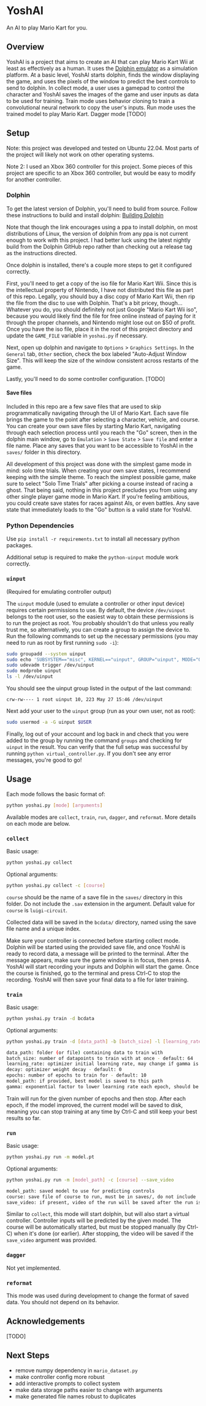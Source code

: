# YoshAI

An AI to play Mario Kart for you. 

## Overview

YoshAI is a project that aims to create an AI that can play Mario Kart Wii at least as
effectively as a human. It uses the [Dolphin emulator](https://dolphin-emu.org/) as
a simulation platform. At a basic level, YoshAI starts dolphin, finds the window
displaying the game, and uses the pixels of the window to predict the best controls
to send to dolphin. In collect mode, a user uses a gamepad to control the character
and YoshAI saves the images of the game and user inputs as data to be used for training.
Train mode uses behavior cloning to train a convolutional neural network to copy the
user's inputs. Run mode uses the trained model to play Mario Kart. Dagger mode [TODO]

## Setup

Note: this project was developed and tested on Ubuntu 22.04. Most parts of the project
will likely not work on other operating systems.

Note 2: I used an Xbox 360 controller for this project. Some pieces of this project
are specific to an Xbox 360 controller, but would be easy to modify for another controller.

### Dolphin

To get the latest version of Dolphin, you'll need to build from source. Follow these
instructions to build and install dolphin: [Building Dolphin](https://wiki.dolphin-emu.org/index.php?title=Building_Dolphin_on_Linux)

Note that though the link encourages using a ppa to install dolphin, on most distributions
of Linux, the version of dolphin from any ppa is not current enough to work with this project.
I had better luck using the latest nightly build from the Dolphin GitHub repo rather than
checking out a release tag as the instructions directed.

Once dolphin is installed, there's a couple more steps to get it configured correctly.

First, you'll need to get a copy of the iso file for Mario Kart Wii. Since this is the
intellectual property of Nintendo, I have not distributed this file as part of this repo.
Legally, you should buy a disc copy of Mario Kart Wii, then rip the file from the disc to
use with Dolphin. That's a bit pricey, though... Whatever you do, you should definitely not
just Google "Mario Kart Wii iso", because you would likely find the file for free online
instead of paying for it through the proper channels, and Nintendo might lose out on $50 
of profit. Once you have the iso file, place it in the root of this project directory and
update the `GAME_FILE` variable in `yoshai.py` if necessary.

Next, open up dolphin and navigate to `Options` > `Graphics Settings`. In the `General`
tab, `Other` section, check the box labeled "Auto-Adjust Window Size". This will keep
the size of the window consistent across restarts of the game.

Lastly, you'll need to do some controller configuration. [TODO]

#### Save files

Included in this repo are a few save files that are used to skip programmatically navigating 
through the UI of Mario Kart. Each save file brings the game to the point after selecting a
character, vehicle, and course. You can create your own save files by starting Mario Kart,
navigating through each selection process until you reach the "Go" screen, then in the dolphin
main window, go to `Emulation` > `Save State` > `Save file` and enter a file name. Place any
saves that you want to be accessible to YoshAI in the `saves/` folder in this directory.

All development of this project was done with the simplest game mode in mind: solo time trials.
When creating your own save states, I recommend keeping with the simple theme. To reach the
simplest possible game, make sure to select "Solo Time Trials" after picking a course instead
of racing a ghost. That being said, nothing in this project precludes you from using any other
single player game mode in Mario Kart. If you're feeling ambitious, you could create save states
for races against AIs, or even battles. Any save state that immediately loads to the "Go"
button is a valid state for YoshAI.

### Python Dependencies

Use `pip install -r requirements.txt` to install all necessary python packages.

Additional setup is required to make the `python-uinput` module work correctly.

### `uinput`
(Required for emulating controller output)

The `uinput` module (used to emulate a controller or other input device)
requires certain permissions to use. By default, the device `/dev/uinput`
belongs to the root user, so the easiest way to obtain these permissions
is to run the project as root. You probably shouldn't do that unless you 
really trust me, so alternatively, you can create a group to assign the
device to. Run the following commands to set up the necessary permissions
(you may need to run as root by first running `sudo -i`):

```bash
sudo groupadd --system uinput
sudo echo 'SUBSYSTEM=="misc", KERNEL=="uinput", GROUP="uinput", MODE="0660"' >> /etc/udev/rules.d/99-uinput.rules
sudo udevadm trigger /dev/uinput
sudo modprobe uinput
ls -l /dev/uinput
```

You should see the uinput group listed in the output of the last command:

```
crw-rw---- 1 root uinput 10, 223 May 27 15:46 /dev/uinput
```

Next add your user to the `uinput` group (run as your own user, not as root):

```bash
sudo usermod -a -G uinput $USER
```

Finally, log out of your account and log back in and check that you were
added to the group by running the command `groups` and checking for `uinput` in the result.
You can verify that the full setup was successful by running 
`python virtual_controller.py`. If you don't see any error messages, you're good to go!

## Usage

Each mode follows the basic format of:

```bash
python yoshai.py [mode] [arguments]
```

Available modes are `collect`, `train`, `run`, `dagger`, and `reformat`. 
More details on each mode are below.

### `collect`

Basic usage:

```bash
python yoshai.py collect
```

Optional arguments:

```bash
python yoshai.py collect -c [course]
```

`course` should be the name of a save file in the `saves/` directory in this folder. Do not
include the `.sav` extension in the argument. Default value for `course` is `luigi-circuit`.

Collected data will be saved in the `bcdata/` directory, named using the save file name and
a unique index.

Make sure your controller is connected before starting collect mode. Dolphin will be started
using the provided save file, and once YoshAI is ready to record data, a message will be
printed to the terminal. After the message appears, make sure the game window is in focus,
then press A. YoshAI will start recording your inputs and Dolphin will start the game. Once
the course is finished, go to the terminal and press Ctrl-C to stop the recording. YoshAI will
then save your final data to a file for later training.

### `train`

Basic usage:

```bash
python yoshai.py train -d bcdata
```

Optional arguments:

```bash
python yoshai.py train -d [data_path] -b [batch_size] -l [learning_rate] --decay [decay] -e [epochs] -m [model_path] -g [gamma]

data_path: folder (or file) containing data to train with
batch_size: number of datapoints to train with at once - default: 64
learning_rate: optimizer initial learning rate, may change if gamma is not 0 - default: 0.01
decay: optimizer weight decay - default: 0
epochs: number of epochs to train for - default: 10
model_path: if provided, best model is saved to this path
gamma: exponential factor to lower learning rate each epoch, should be less than 1 - default: 0.9
```

Train will run for the given number of epochs and then stop. After each epoch, if the model improved,
the current model will be saved to disk, meaning you can stop training at any time by Ctrl-C and still
keep your best results so far.

### `run`

Basic usage:

```bash
python yoshai.py run -m model.pt
```

Optional arguments:

```bash
python yoshai.py run -m [model_path] -c [course] --save_video

model_path: saved model to use for predicting controls
course: save file of course to run, must be in saves/, do not include .sav
save_video: if present, video of the run will be saved after the run is stopped
```

Similar to `collect`, this mode will start dolphin, but will also start a virtual controller.
Controller inputs will be predicted by the given model. The course will be automatically started,
but must be stopped manually (by Ctrl-C) when it's done (or earlier). After stopping, the video
will be saved if the `save_video` argument was provided.

### `dagger`

Not yet implemented.

### `reformat`

This mode was used during development to change the format of saved data.
You should not depend on its behavior.

## Acknowledgements

[TODO]

## Next Steps

- remove numpy dependency in `mario_dataset.py`
- make controller config more robust
- add interactive prompts to collect system
- make data storage paths easier to change with arguments
- make generated file names robust to duplicates